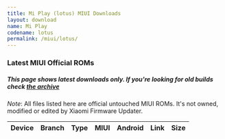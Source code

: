 ```yaml
---
title: Mi Play (lotus) MIUI Downloads
layout: download
name: Mi Play
codename: lotus
permalink: /miui/lotus/
---
```

### Latest MIUI Official ROMs
##### This page shows latest downloads only. If you're looking for old builds check [the archive](/archive/miui/lotus/)
*Note*: All files listed here are official untouched MIUI ROMs. It's not owned, modified or edited by Xiaomi Firmware Updater.


<div class="table-responsive-md" id="table-wrapper">
<table id="firmware" class="compact table table-striped table-hover table-sm">
    <thead class="thead-dark">
        <tr>
            <th>Device</th>
            <th>Branch</th>
            <th>Type</th>
            <th>MIUI</th>
            <th>Android</th>
            <th>Link</th>
            <th>Size</th>
        </tr>
    </thead>
    <script>loadMiuiDownloads('lotus')</script>
</table>
</div>


